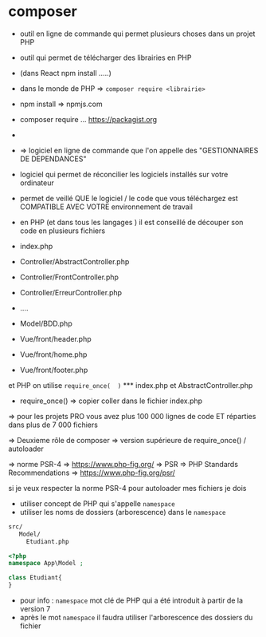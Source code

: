 # composer 

- outil en ligne de commande qui permet plusieurs choses dans un projet PHP
- outil qui permet de télécharger des librairies en PHP 
- (dans React npm install .....)
- dans le monde de PHP => `composer require <librairie>`
- npm install <librairie> => npmjs.com

- composer require ... https://packagist.org 
- 
- => logiciel en ligne de commande que l'on appelle des "GESTIONNAIRES DE DEPENDANCES"
- logiciel qui permet de réconcilier les logiciels installés sur votre ordinateur 
- permet de veillé QUE le logiciel / le code que vous téléchargez est COMPATIBLE AVEC VOTRE environnement de travail 


- en PHP (et dans tous les langages ) il est conseillé de découper son code en plusieurs fichiers 
- index.php 
- Controller/AbstractController.php 
- Controller/FrontController.php 
- Controller/ErreurController.php 
- ....
- Model/BDD.php 
- Vue/front/header.php
- Vue/front/home.php
- Vue/front/footer.php

et PHP on utilise `require_once(  )` *** index.php et AbstractController.php 
- require_once() => copier coller dans le fichier index.php 

=> pour les projets PRO vous avez plus 100 000 lignes de code ET réparties dans plus de 7 000 fichiers 

=> Deuxieme rôle de composer => version supérieure de  require_once() / autoloader 

=> norme PSR-4 => <https://www.php-fig.org/>
=> PSR => PHP Standards Recommendations 
=> <https://www.php-fig.org/psr/>

si je veux respecter la norme PSR-4 pour autoloader mes fichiers je dois

- utiliser concept de PHP qui s'appelle `namespace`
- utiliser les noms de dossiers (arborescence) dans le `namespace ` 

```txt
src/
   Model/
     Etudiant.php 
```

```php
<?php 
namespace App\Model ; 

class Etudiant{
}
```

- pour info : `namespace` mot clé de PHP qui a été introduit à partir de la version 7 
- après le mot `namespace` il faudra utiliser l'arborescence des dossiers du fichier